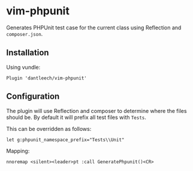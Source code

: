 vim-phpunit
===========

Generates PHPUnit test case for the current class using Reflection and
`composer.json`.

Installation
------------

Using vundle:

````vim
Plugin 'dantleech/vim-phpunit'
````

Configuration
-------------

The plugin will use Reflection and composer to determine where the files
should be. By default it will prefix all test files with `Tests`.

This can be overridden as follows:

````vim
let g:phpunit_namespace_prefix="Tests\\Unit"
````

Mapping:

````vim
nnoremap <silent><leader>pt :call GeneratePhpunit()<CR>
````
